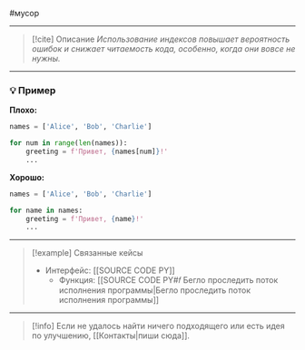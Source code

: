 #мусор 
***

> [!cite] Описание
>_Использование индексов повышает вероятность ошибок и снижает читаемость кода, особенно, когда они вовсе не нужны._

***
### 💡 Пример


**Плохо:**
```python
names = ['Alice', 'Bob', 'Charlie']

for num in range(len(names)):
	greeting = f'Привет, {names[num]}!'
	...
```

**Хорошо:**
```python
names = ['Alice', 'Bob', 'Charlie']

for name in names:
	greeting = f'Привет, {name}!'
	...
```

***

> [!example] Связанные кейсы
>- Интерфейс: [[SOURCE CODE PY]]
>	- Функция: [[SOURCE CODE PY#𝑓 Бегло проследить поток исполнения программы|Бегло проследить поток исполнения программы]]

***

> [!info]
> Если не удалось найти ничего подходящего или есть идея по улучшению, [[Контакты|пиши сюда]].
